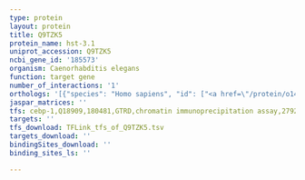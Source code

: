 ```yaml
---
type: protein
layout: protein
title: Q9TZK5
protein_name: hst-3.1
uniprot_accession: Q9TZK5
ncbi_gene_id: '185573'
organism: Caenorhabditis elegans
function: target gene
number_of_interactions: '1'
orthologs: '[{"species": "Homo sapiens", "id": ["<a href=\"/protein/o14792\">O14792</a>", "<a href=\"/protein/q8izt8\">Q8IZT8</a>"]}, {"species": "Mus musculus", "id": ["<a href=\"/protein/q8bsl4\">Q8BSL4</a>", "<a href=\"/protein/o35310\">O35310</a>"]}, {"species": "Rattus norvegicus", "id": ["<a href=\"/protein/g3v7e2\">G3V7E2</a>", "D3ZDL1"]}, {"species": "Danio rerio", "id": ["A0MGZ3"]}]'
jaspar_matrices: ''
tfs: cebp-1,Q18909,180481,GTRD,chromatin immunoprecipitation assay,27924024%5Buid%5D,No
targets: ''
tfs_download: TFLink_tfs_of_Q9TZK5.tsv
targets_download: ''
bindingSites_download: ''
binding_sites_ls: ''

---
```


